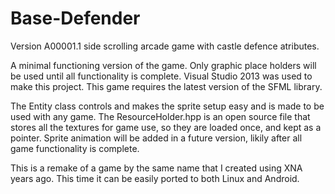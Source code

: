 # Base-Defender
Version A00001.1 side scrolling arcade game with castle defence atributes.

A minimal functioning version of the game. Only graphic place holders will be used until all functionality is complete.
Visual Studio 2013 was used to make this project.
This game requires the latest version of the SFML library.

The Entity class controls and makes the sprite setup easy and is made to be used with any game.
The ResourceHolder.hpp is an open source file that stores all the textures for game use, so they are loaded once, and kept as a pointer.
Sprite animation will be added in a future version, likily after all game functionality is complete.

This is a remake of a game by the same name that I created using XNA years ago. This time it can be easily ported to both Linux and Android.
